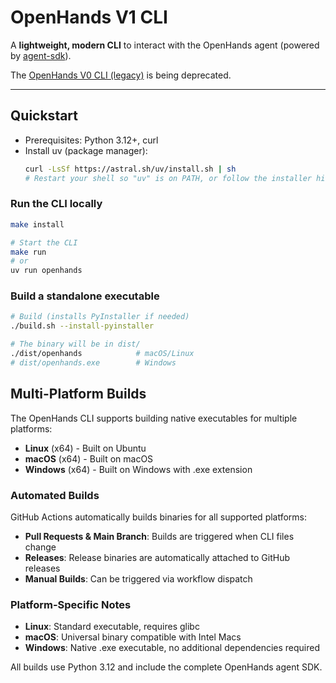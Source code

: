# OpenHands V1 CLI

A **lightweight, modern CLI** to interact with the OpenHands agent (powered by [agent-sdk](https://github.com/All-Hands-AI/agent-sdk)). 

The [OpenHands V0 CLI (legacy)](https://github.com/All-Hands-AI/OpenHands/tree/main/openhands/cli) is being deprecated.

---

## Quickstart

- Prerequisites: Python 3.12+, curl
- Install uv (package manager):
  ```bash
  curl -LsSf https://astral.sh/uv/install.sh | sh
  # Restart your shell so "uv" is on PATH, or follow the installer hint
  ```

### Run the CLI locally
```bash
make install

# Start the CLI
make run
# or
uv run openhands
```

### Build a standalone executable
```bash
# Build (installs PyInstaller if needed)
./build.sh --install-pyinstaller

# The binary will be in dist/
./dist/openhands            # macOS/Linux
# dist/openhands.exe        # Windows
```

## Multi-Platform Builds

The OpenHands CLI supports building native executables for multiple platforms:

- **Linux** (x64) - Built on Ubuntu
- **macOS** (x64) - Built on macOS 
- **Windows** (x64) - Built on Windows with .exe extension

### Automated Builds

GitHub Actions automatically builds binaries for all supported platforms:

- **Pull Requests & Main Branch**: Builds are triggered when CLI files change
- **Releases**: Release binaries are automatically attached to GitHub releases
- **Manual Builds**: Can be triggered via workflow dispatch

### Platform-Specific Notes

- **Linux**: Standard executable, requires glibc
- **macOS**: Universal binary compatible with Intel Macs
- **Windows**: Native .exe executable, no additional dependencies required

All builds use Python 3.12 and include the complete OpenHands agent SDK.